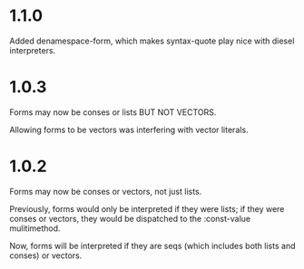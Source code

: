 # 1.1.0

Added denamespace-form, which makes syntax-quote play nice with diesel
interpreters.

# 1.0.3

Forms may now be conses or lists BUT NOT VECTORS.

Allowing forms to be vectors was interfering with vector literals.

# 1.0.2

Forms may now be conses or vectors, not just lists.

Previously, forms would only be interpreted if they were lists; if
they were conses or vectors, they would be dispatched to the
:const-value mulitimethod.

Now, forms will be interpreted if they are seqs (which includes both
lists and conses) or vectors.
